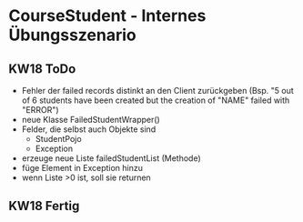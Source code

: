 # CourseStudent - Internes Übungsszenario

## KW18 ToDo

- Fehler der failed records distinkt an den Client zurückgeben (Bsp. "5 out of 6 students have been created
  but the creation of "NAME" failed with "ERROR")
- neue Klasse FailedStudentWrapper()
- Felder, die selbst auch Objekte sind
    - StudentPojo
    - Exception
- erzeuge neue Liste failedStudentList (Methode)
- füge Element in Exception hinzu
- wenn Liste >0 ist, soll sie returnen

## KW18 Fertig